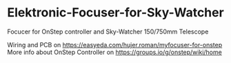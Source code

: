 # Elektronic-Focuser-for-Sky-Watcher

 Focucer for OnStep controller and Sky-Watcher 150/750mm Telescope
  
  Wiring and PCB on  https://easyeda.com/hujer.roman/myfocuser-for-onstep
  More info about OnStep Controller on https://groups.io/g/onstep/wiki/home
 

